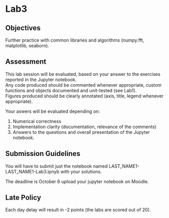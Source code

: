# Lab3 

## Objectives 

Further practice with common libraries and algorithms (numpy.fft, matplotlib, seaborn).

## Assessment 

This lab session will be evaluated, based on your answer to the exercises reported in the Jupyter notebook.\
Any code produced should be commented whenever appropriate, custom functions and objects documented and unit-tested (see Lab1).\
Figures produced should be clearly annotated (axis, title, legend whenever appropriate).

Your aswers will be evaluated depending on:
1. Numerical correctness
2. Implementation clarity (documentation, relevance of the comments)
3. Answers to the questions and overall presentation of the Jupyter notebook.

## Submission Guidelines

You will have to submit just the notebook named LAST_NAME1-LAST_NAME1-Lab3.ipnyb with your solutions.

The deadline is October 6 upload your jupyter notebook on Moodle.

## Late Policy

Each day delay will result in -2 points (the labs are scored out of 20).




